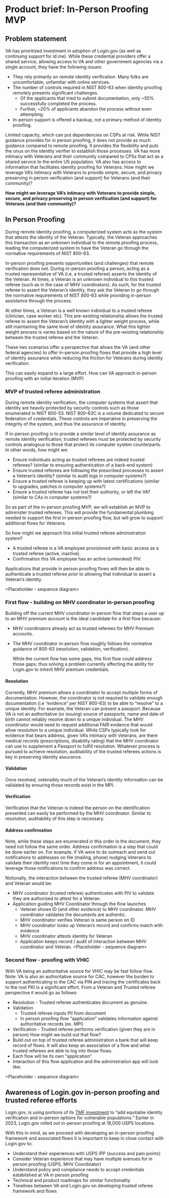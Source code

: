 

# Product brief: In-Person Proofing MVP



## **Problem statement**

VA has prioritized investment in adoption of Login.gov (as well as continuing support for id.me). While these credential providers offer a shared service, allowing access to VA and other government agencies via a single account, they have the following issues:

- They rely primarily on remote identity verification.  Many folks are uncomfortable, unfamiliar with online services.
- The number of controls required in NIST 800-63 when identity proofing remotely presents significant challenges.
    - Of the applicants that tried to submit documentation, only ~55% successfully completed the process.
    - Further, ~20% of applicants abandon the process without even attempting.
- In-person support is offered a backup, not a primary method of identity proofing.

Limited capacity, which can put dependencies on CSPs at risk.
While NIST guidance provides for in person proofing, it does not provide as much guidance compared to remote proofing. It provides the flexibility and puts the onus on the identity verifier to establish those processes. VA has more intimacy with Veterans and their community compared to CPSs that act as a shared service to  the entire US population. VA also has access to information that facilitates identity proofing for Veterans.
How might we leverage VA’s intimacy with Veterans to provide simple, secure, and privacy preserving in person verification (and support) for Veterans (and their community)?

**How might we leverage VA’s intimacy with Veterans to provide simple, secure, and privacy preserving in person verification (and support) for Veterans (and their community)?**


## **In Person Proofing**
During remote identity proofing, a computerized system acts as the system that attests the identity of the Veteran. Typically, the Veteran approaches this transaction as an unknown individual to the remote proofing process, leading the computerized system to have the Veteran go through the normative requirements of NIST 800-63.

In-person proofing presents opportunities (and challenges) that remote verification does not. During in-person proofing a person, acting as a trusted representative of VA (i.e. a trusted referee) asserts the identity of the Veteran. At times, a Veteran is an unknown individual to this trusted referee (such as in the case of MHV coordinators). As such, for the trusted referee to assert the Veteran’s identity, they ask the Veteran to go through the normative requirements of NIST 800-63 while providing in-person assistance through the process.

At other times, a Veteran is a well known individual to a trusted referee (clinician, case worker etc). This pre-existing relationship allows the trusted referee to assert the Veteran’s identity with a lighter weight process, while still maintaining the same level of identity assurance. What this lighter weight process is varies based on the nature of the pre-existing relationship between the trusted referee and the Veteran.

These two scenarios offer a perspective that allows the VA (and other federal agencies) to offer in-person proofing flows that provide a high level of identity assurance while reducing the friction for Veterans during identity verification.

This can easily expand to a large effort. How can VA approach in-person proofing with an initial iteration (MVP)

### **MVP of trusted referee administration**

During remote identity verification, the computer systems that assert that identity are heavily protected by security controls such as those enumerated in NIST 800-53. NIST 800-63C is a volume dedicated to secure federation of credentials. These controls are imperative in preserving the integrity of the system, and thus the assurance of identity.

If in-person proofing is to provide a similar level of identity assurance as remote identity verification; trusted referees must be protected by security controls analogous to those that protect its computer system counterparts. 
In other words, how might we:

- Ensure individuals acting as trusted referees are indeed trusted referees? (similar to ensuring authentication of a back-end system)
- Ensure trusted referees are following the prescribed processes to assert a Veteran’s identity? (similar to audit logs in computer systems?)
- Ensure a trusted referee is keeping up with latest certifications (similar to upgrades, patches in computer systems?)
- Ensure a trusted referee has not lost their authority, or left the VA? (similar to CAs in computer systems?)

So as part of the in-person proofing MVP, we will establish an MVP to administer trusted referees. This will provide the fundamental plumbing needed to support the first in-person proofing flow, but will grow to support additional flows for Veterans.

So how might we approach this initial trusted referee administration system?
- A trusted referee is a VA employee provisioned with basic access as a trusted referee (active, inactive).
- Confirmation this VA employee has an active (unrevoked) PIV. 

Applications that provide in person proofing flows will then be able to authenticate a trusted referee prior to allowing that individual to assert a Veteran’s identity.

<Placeholder - sequence diagram>

### **First flow - building on MHV coordinator in-person proofing**

Building off the current MHV coordinator in-person flow that steps a user up to an MHV premium account is the ideal candidate for a first flow because:
- MHV coordinators already  act as trusted referees for MHV Premium accounts.
- The MHV coordinator in-person flow roughly follows the normative guidance of 800-63 (resolution, validation, verification).

   While the current flow has some gaps, this first flow could address those gaps; thus solving a problem currently affecting the ability for Login.gov to inherit MHV premium credentials.

#### Resolution

Currently, MHV premium allows a coordinator to accept multiple forms of documentation. However, the coordinator is not required to validate enough documentation (i.e “evidence” per NIST 800-63) to be able to “resolve” to a unique identity.
For example, the Veteran can present a passport. Because VA is not an authoritative (or issuing) source of passports, name and date of birth cannot reliably resolve down to a unique individual. The MHV coordinator would need to request additional FAIR evidence that would allow resolution to a unique individual. While CSPs typically look for evidence that bears address, given VA’s intimacy with Veterans, are there medical records (prescriptions, disability rating) that the MHV coordinator can use to supplement a Passport to fulfill resolution.
Whatever process is pursued to achieve resolution, auditability of the trusted referees actions is key in preserving identity assurance.

#### Validation
Once resolved, ostensibly much of the Veteran’s identity information can be validated by ensuring those records exist in the MPI.
   
#### Verification
Verification that the Veteran is indeed the person on the identification presented can easily be performed by the MHV coordinator. Similar to resolution, auditability of this step is necessary.

#### Address confirmation

Note, while these steps are enumerated in this order in the document, they need not follow the same order. Address confirmation is a step that could be done earlier on. For example, if VA were to do outreach and send out notifications to addresses on file (mailing, phone) nudging Veterans to validate their identity next time they come in for an appointment, it could leverage those notifications to confirm address was correct.

Notionally, the interaction between the trusted referee (MHV coordinator) and Veteran would be:

- MHV coordinator (trusted referee) authenticates with PIV to validate they are authorized to attest for a Veteran.
- Application guiding MHV Coordinator through the flow launches
   - Veteran shows ID (and other evidence) to MHV coordinator. MHV coordinator validates the documents are authentic.
   - MHV coordinator verifies Veteran is same person on ID
   - MHV coordinator looks up Veteran’s record and confirms match with evidence
   - MHV coordinator attests identity for Veteran
   - Application keeps record / audit of interaction between MHV coordinator and Veteran.
<Placeholder - sequence diagram>
   
### Second flow - proofing with VHIC

With VA being an authoritative source for VHIC may be fast follow flow.
Note: VA is also an authoritative source for CAC, however the burden to support authenticating to the CAC via PIN and tracing the certificates back to the root PKI is a significant effort.
From a Veteran and Trusted referee perspective it would go as follows:
- Resolution - Trusted referee authenticates document as genuine.
- Validation 
    - Trusted referee inputs PII from document
    - In person proofing flow “application” validates information against authoritative records (ex. MPI)
- Verification - Trusted referee performs verification (given they are in person)
How might we build out that flow?
- Build out on top of trusted referee administration a bank that will keep record of flows. It will also keep an association of a flow and what trusted referees are able to log into those flows.
- Each flow will be its own “application”
- Interaction of this flow application and the administration app will look like:

<Placeholder - sequence diagram>

## Awareness of Login.gov in-person proofing and trusted referee efforts

Login.gov, is using portions of its [TMF investment](https://tmf.cio.gov/projects/#logingov) to “add equitable identity verification and in-person options for vulnerable populations.” Earlier in 2023, Login.gov rolled out in-person proofing at 18,000 USPS locations.
   
With this in mind, as we proceed with developing an in-person proofing framework and associated flows it is important to keep in close contact with Login.gov to:

- Understand their experiences with USPS IPP (success and pain points)
- Consider Veteran experience that may have multiple avenues for in person proofing (USPS, MHV Coordinator)
- Understand policy and compliance needs to accept credentials established at VA in person proofing
- Technical and product roadmaps for similar functionality
- Timelines between VA and Login.gov on developing trusted referee framework and flows


